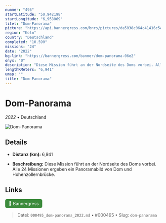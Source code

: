```yaml
---
nummer: "495"
startLatitude: "50,942198"
startLongitude: "6,958069"
titel: "Dom-Panorama"
picture: "https://api.bannergress.com/bnrs/pictures/da5038c064c41416c54e3fde7d3042a6"
region: "Köln"
country: "Deutschland"
completed: "10.590"
missions: "24"
date: "2022"
bg-link: "https://bannergress.com/banner/dom-panorama-06e2"
onyx: "0"
description: "Diese Mission führt an der Nordseite des Doms vorbei. Alle 24 Missionen ergeben ein Panoramabild von Dom und Hohenzollernbrücke."
lengthKMeters: "6,941"
umap: ""
title: "Dom-Panorama"
---
```

# Dom-Panorama

*2022* • Deutschland

![Dom-Panorama](https://api.bannergress.com/bnrs/pictures/da5038c064c41416c54e3fde7d3042a6)

## Details
- **Distanz (km):** 6,941



- **Beschreibung:** Diese Mission führt an der Nordseite des Doms vorbei. Alle 24 Missionen ergeben ein Panoramabild von Dom und Hohenzollernbrücke.


## Links
<div style="margin-top: 0.5em;">
<a href="https://bannergress.com/banner/dom-panorama-06e2" target="_blank" style="display:inline-block;margin-right:8px;padding:6px 12px;background-color:#3c8b3c;color:white;text-decoration:none;border-radius:6px;">🔗 Bannergress</a>

</div>


> Datei: `000495_dom-panorama_2022.md` • #000495 • Slug: `dom-panorama`

